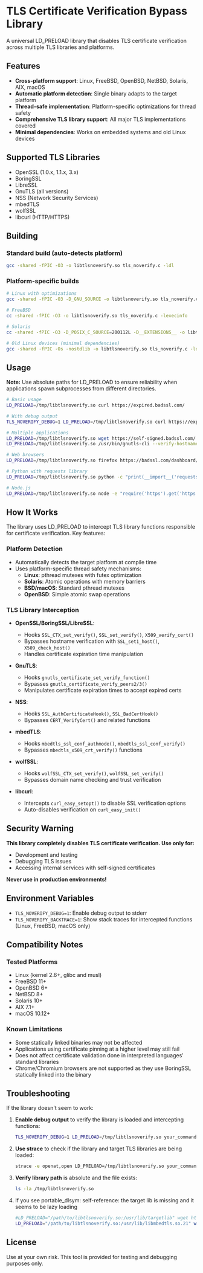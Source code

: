 # TLS Certificate Verification Bypass Library

A universal LD_PRELOAD library that disables TLS certificate verification across multiple TLS libraries and platforms.

## Features

- **Cross-platform support**: Linux, FreeBSD, OpenBSD, NetBSD, Solaris, AIX, macOS
- **Automatic platform detection**: Single binary adapts to the target platform
- **Thread-safe implementation**: Platform-specific optimizations for thread safety
- **Comprehensive TLS library support**: All major TLS implementations covered
- **Minimal dependencies**: Works on embedded systems and old Linux devices

## Supported TLS Libraries

- OpenSSL (1.0.x, 1.1.x, 3.x)
- BoringSSL
- LibreSSL
- GnuTLS (all versions)
- NSS (Network Security Services)
- mbedTLS
- wolfSSL
- libcurl (HTTP/HTTPS)

## Building

### Standard build (auto-detects platform)
```bash
gcc -shared -fPIC -O3 -o libtlsnoverify.so tls_noverify.c -ldl
```

### Platform-specific builds
```bash
# Linux with optimizations
gcc -shared -fPIC -O3 -D_GNU_SOURCE -o libtlsnoverify.so tls_noverify.c -ldl -pthread

# FreeBSD
cc -shared -fPIC -O3 -o libtlsnoverify.so tls_noverify.c -lexecinfo

# Solaris
cc -shared -fPIC -O3 -D_POSIX_C_SOURCE=200112L -D__EXTENSIONS__ -o libtlsnoverify.so tls_noverify.c -ldl

# Old Linux devices (minimal dependencies)
gcc -shared -fPIC -Os -nostdlib -o libtlsnoverify.so tls_noverify.c -ldl
```

## Usage

**Note:** Use absolute paths for LD_PRELOAD to ensure reliability when applications spawn subprocesses from different directories.

```bash
# Basic usage
LD_PRELOAD=/tmp/libtlsnoverify.so curl https://expired.badssl.com/

# With debug output
TLS_NOVERIFY_DEBUG=1 LD_PRELOAD=/tmp/libtlsnoverify.so curl https://expired.badssl.com/

# Multiple applications
LD_PRELOAD=/tmp/libtlsnoverify.so wget https://self-signed.badssl.com/
LD_PRELOAD=/tmp/libtlsnoverify.so /usr/bin/gnutls-cli --verify-hostname=lol expired.badssl.com 443

# Web browsers
LD_PRELOAD=/tmp/libtlsnoverify.so firefox https://badssl.com/dashboard/

# Python with requests library
LD_PRELOAD=/tmp/libtlsnoverify.so python -c "print(__import__('requests').get('https://expired.badssl.com/').text)"

# Node.js
LD_PRELOAD=/tmp/libtlsnoverify.so node -e "require('https').get('https://expired.badssl.com',r=>r.on('data',d=>console.log(d+'')))"
```

## How It Works

The library uses LD_PRELOAD to intercept TLS library functions responsible for certificate verification. Key features:

### Platform Detection
- Automatically detects the target platform at compile time
- Uses platform-specific thread safety mechanisms:
  - **Linux**: pthread mutexes with futex optimization
  - **Solaris**: Atomic operations with memory barriers
  - **BSD/macOS**: Standard pthread mutexes
  - **OpenBSD**: Simple atomic swap operations

### TLS Library Interception
- **OpenSSL/BoringSSL/LibreSSL**: 
  - Hooks `SSL_CTX_set_verify()`, `SSL_set_verify()`, `X509_verify_cert()`
  - Bypasses hostname verification with `SSL_set1_host()`, `X509_check_host()`
  - Handles certificate expiration time manipulation
  
- **GnuTLS**: 
  - Hooks `gnutls_certificate_set_verify_function()`
  - Bypasses `gnutls_certificate_verify_peers2/3()`
  - Manipulates certificate expiration times to accept expired certs
  
- **NSS**: 
  - Hooks `SSL_AuthCertificateHook()`, `SSL_BadCertHook()`
  - Bypasses `CERT_VerifyCert()` and related functions
  
- **mbedTLS**: 
  - Hooks `mbedtls_ssl_conf_authmode()`, `mbedtls_ssl_conf_verify()`
  - Bypasses `mbedtls_x509_crt_verify()` functions
  
- **wolfSSL**: 
  - Hooks `wolfSSL_CTX_set_verify()`, `wolfSSL_set_verify()`
  - Bypasses domain name checking and trust verification
  
- **libcurl**: 
  - Intercepts `curl_easy_setopt()` to disable SSL verification options
  - Auto-disables verification on `curl_easy_init()`

## Security Warning

**This library completely disables TLS certificate verification. Use only for:**
- Development and testing
- Debugging TLS issues
- Accessing internal services with self-signed certificates

**Never use in production environments!**

## Environment Variables

- `TLS_NOVERIFY_DEBUG=1`: Enable debug output to stderr
- `TLS_NOVERIFY_BACKTRACE=1`: Show stack traces for intercepted functions (Linux, FreeBSD, macOS only)

## Compatibility Notes

### Tested Platforms
- Linux (kernel 2.6+, glibc and musl)
- FreeBSD 11+
- OpenBSD 6+
- NetBSD 8+
- Solaris 10+
- AIX 7.1+
- macOS 10.12+

### Known Limitations
- Some statically linked binaries may not be affected
- Applications using certificate pinning at a higher level may still fail
- Does not affect certificate validation done in interpreted languages' standard libraries
- Chrome/Chromium browsers are not supported as they use BoringSSL statically linked into the binary

## Troubleshooting

If the library doesn't seem to work:

1. **Enable debug output** to verify the library is loaded and intercepting functions:
   ```bash
   TLS_NOVERIFY_DEBUG=1 LD_PRELOAD=/tmp/libtlsnoverify.so your_command
   ```

2. **Use strace** to check if the library and target TLS libraries are being loaded:
   ```bash
   strace -e openat,open LD_PRELOAD=/tmp/libtlsnoverify.so your_command 2>&1 | grep -E "(libtlsnoverify|libssl|libgnutls|libnss)"
   ```

3. **Verify library path** is absolute and the file exists:
   ```bash
   ls -la /tmp/libtlsnoverify.so
   ```

4. If you see portable_dlsym: self-reference: the target lib is missing and it seems to be lazy loading
   ```bash
   #LD_PRELOAD="/path/to/libtlsnoverify.so:/usr/lib/targetlib" wget https://example.com
   LD_PRELOAD="/path/to/libtlsnoverify.so:/usr/lib/libmbedtls.so.21" wget https://example.com
   ```
   
## License

Use at your own risk. This tool is provided for testing and debugging purposes only.
